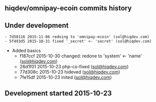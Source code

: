 hiqdev/omnipay-ecoin commits history
------------------------------------

## Under development

    - 7d58116 2015-11-06 redoing to 'omnipay-ecoin' (sol@hiqdev.com)
    - 5f493d5 2015-10-31 fixed '_secret' <- 'secret' (sol@hiqdev.com)
- Added basics
    - f187ccf 2015-10-30 changed: redone to 'system' <- 'name' (sol@hiqdev.com)
    - 26d1f01 2015-10-23 php-cs-fixed (sol@hiqdev.com)
    - 77d308c 2015-10-23 hideved (sol@hiqdev.com)
    - 7fe15df 2015-10-23 inited (sol@hiqdev.com)

## Development started 2015-10-23

